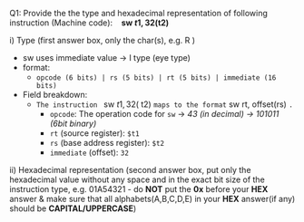 
Q1:
Provide the the type and hexadecimal representation of following instruction (Machine code):    **sw $t1, 32($t2)**

i) Type (first answer box, only the char(s), e.g. R )

- sw uses immediate value -> I type (eye type)
- format:
	- `opcode (6 bits) | rs (5 bits) | rt (5 bits) | immediate (16 bits)`
- Field breakdown:
	- `The instruction ` sw $t1, 32($ t2) ` maps to the format ` sw rt, offset(rs) `.`
		- `opcode`: The operation code for `sw` -> *43 (in decimal) -> 101011 (6bit binary)*
		- `rt` (source register): `$t1`
		- `rs` (base address register): `$t2`
		- `immediate` (offset): `32`

ii) Hexadecimal representation (second answer box, put only the hexadecimal value without any space and in the exact bit size of the instruction type, e.g. 01A54321 - do **NOT** put the **0x** before your **HEX** answer & make sure that all alphabets(A,B,C,D,E) in your **HEX** answer(if any) should be **CAPITAL/UPPERCASE**)